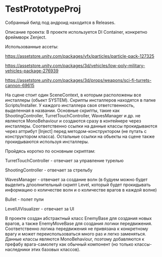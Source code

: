 # TestPrototypeProj

Собранный билд под андроид находится в Releases.

Описание проекта:
В проекте используется DI Container, конкретно фреймворк Zenject. 

Использованные ассеты:

https://assetstore.unity.com/packages/vfx/particles/particle-pack-127325

https://assetstore.unity.com/packages/3d/vehicles/low-poly-military-vehicles-package-276939

https://assetstore.unity.com/packages/3d/props/weapons/sci-fi-turrets-cannon-69615

На сцене стоит один SceneContext, в которым расположены все инсталлеры (обьект SYSTEM). Скрипты инсталлеров находятся в папке Scripts/Installer. У каждого инсталлера своя ответственность, выделенная в названии. Основные скрипты, такие как ShootingController, TurretTouchController, WavesManager и др. не являются MonoBehaviour и создаются сразу в контейнере через инсталлеры. Соответственно ссылки на данные классы прокидываются через аттрибут [Inject] перед методом-конструктором (не путать с конструктором класса). Остальные ссылки на обьекты на сцене также прокидываются используя инсталлеры.

Пройдясь коротко по основным скриптам:

TurretTouchController - отвечает за управление турелью

ShootingController - отвечает за стрельбу

WavesManager - отвечает за создание волн (в будуем можно будет выделить дпоолнительный скрипт Level, который будет прокидывать информацию о количестве волн и о количестве врагов в каждой волне)

Bullet - полет пули

LevelUIVisualizer - отвечает за UI

В проекте создан абстрактный класс EnemyBase для создания новых врагов, а также EnemyMoveBase для создания логики передвижения. Соответственно логика передвижения не привязана к конкретному врагу и может переиспользоваться много раз и легко заменяться. Данные классы являются MonoBehaviour, поэтому добавляются к префабу врага-самолету как обычный компонент (но только классы-наследники этих базовых классов).

